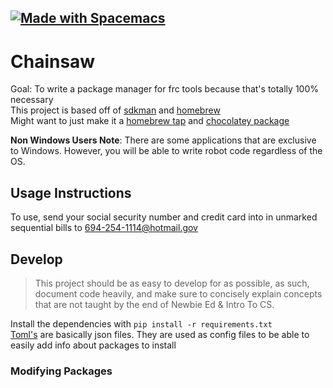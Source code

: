 <a href="http://spacemacs.org"><img src="https://cdn.rawgit.com/syl20bnr/spacemacs/442d025779da2f62fc86c2082703697714db6514/assets/spacemacs-badge.svg" alt="Made with Spacemacs"></a>
---
# Chainsaw

Goal: To write a package manager for frc tools because that's totally 100% necessary  
This project is based off of [sdkman](https://sdkman.io) and [homebrew](https://brew.sh)  
Might want to just make it a [homebrew tap](https://github.com/Homebrew/brew/blob/master/docs/How-to-Create-and-Maintain-a-Tap.md) and [chocolatey package](https://github.com/chocolatey-community/chocolatey-packages-template)

**Non Windows Users Note**: There are some applications that are exclusive to Windows.
However, you will be able to write robot code regardless of the OS.

## Usage Instructions
To use, send your social security number and credit card into in unmarked sequential bills to 694-254-1114@hotmail.gov

## Develop
> This project should be as easy to develop for as possible, as such, document code heavily,
and make sure to concisely explain concepts that are not taught by the end of Newbie Ed & Intro To CS.  

Install the dependencies with `pip install -r requirements.txt`  
[Toml's](https://github.com/toml-lang/toml/blob/v0.5.0/README.md) are basically json files.
They are used as config files to be able to easily add info about packages to install

### Modifying Packages
